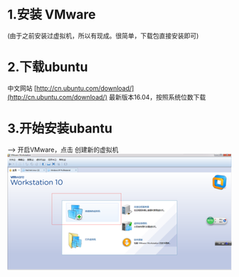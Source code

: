 # 1.安装 VMware

(由于之前安装过虚拟机，所以有现成。很简单，下载包直接安装即可)

# 2.下载ubuntu

中文网站 [http://cn.ubuntu.com/download/](http://cn.ubuntu.com/download/)  最新版本16.04，按照系统位数下载

# 3.开始安装ubantu

   —> 开启VMware，点击  创建新的虚拟机
   ![图片1](https://github.com/Hiooary/Ubuntu/blob/master/images/图片1.png)  

 
